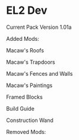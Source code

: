 # EL2 Dev
Current Pack Version 1.01a

Added Mods:

Macaw's Roofs

Macaw's Trapdoors

Macaw's Fences and Walls

Macaw's Paintings

Framed Blocks

Build Guide

Construction Wand

Removed Mods:

